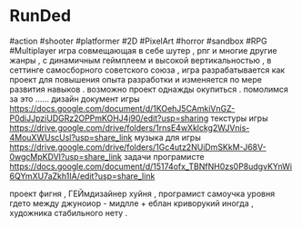 # RunDed
#action #shooter #platformer #2D #PixelArt  #horror #sandbox #RPG #Multiplayer
игра совмещающая в себе шутер , рпг и многие другие жанры , с динамичным геймплеем и высокой вертикальностью , в сеттинге самосборного советского союза , игра разрабатывается как проект для повышения опыта разработки и изменяется по мере развития навыков . возможно проект однажды окупиться . помолимся за это ……
дизайн документ игры https://docs.google.com/document/d/1KOehJ5CAmkiVnGZ-P0diJJpziUDGRz2OPPmKOHJ4j90/edit?usp=sharing
текстуры игры https://drive.google.com/drive/folders/1rnsE4wXklckg2WJVnis-4MouXWUscUsl?usp=share_link
музыка для игры https://drive.google.com/drive/folders/1Gc4utz2NUiDmSKkM-J68V-0wgcMpKDVI?usp=share_link
задачи програмисте https://docs.google.com/document/d/15174ofx_TBNfNH0zs0P8udgvKYnWi6QYmXU7aZkh1IA/edit?usp=share_link

проект фигня , ГЕЙмдизайнер хуйня , програмист самоучка уровня гдето между джуноиор - мидлле + еблан криворукий иногда , художника стабильного нету .
